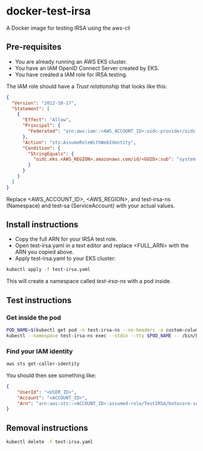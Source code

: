 # docker-test-irsa

A Docker image for testing IRSA using the aws-cli

## Pre-requisites

- You are already running an AWS EKS cluster.
- You have an IAM OpenID Connect Server created by EKS.
- You have created a IAM role for IRSA testing.

The IAM role should have a *Trust relationship* that looks like this:

```json
{
  "Version": "2012-10-17",
  "Statement": [
    {
      "Effect": "Allow",
      "Principal": {
        "Federated": "arn:aws:iam::<AWS_ACCOUNT_ID>:oidc-provider/oidc.eks.<AWS_REGION>.amazonaws.com/id/<GUID>"
      },
      "Action": "sts:AssumeRoleWithWebIdentity",
      "Condition": {
        "StringEquals": {
          "oidc.eks.<AWS_REGION>.amazonaws.com/id/<GUID>:sub": "system:serviceaccount:test-irsa-ns:test-sa"
        }
      }
    }
  ]
}
```

Replace <AWS_ACCOUNT_ID>, <AWS_REGION>, <GUID> and test-irsa-ns (Namespace) and test-sa (ServiceAccount) with your actual values.

## Install instructions

- Copy the full ARN for your IRSA test role.
- Open test-irsa.yaml in a text editor and replace <FULL_ARN> with the ARN you copied above.
- Apply test-irsa.yaml to your EKS cluster:

```bash
kubectl apply -f test-irsa.yaml
```

This will create a namespace called *test-irsa-ns* with a pod inside.

## Test instructions

### Get inside the pod

```bash
POD_NAME=$(kubectl get pod -n test-irsa-ns --no-headers -o custom-columns='NAME:.metadata.name')
kubectl --namespace test-irsa-ns exec --stdin --tty $POD_NAME -- /bin/bash
```

### Find your IAM identity

```bash
aws sts get-caller-identity
```

You should then see something like:

```json
{
    "UserId": "<USER_ID>",
    "Account": "<ACCOUNT_ID>",
    "Arn": "arn:aws:sts::<ACCOUNT_ID>:assumed-role/TestIRSA/botocore-session-<SESSION_ID>"
}
```

## Removal instructions

```bash
kubectl delete -f test-irsa.yaml
```
